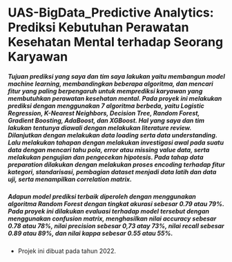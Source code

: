 # UAS-BigData_Predictive Analytics: Prediksi Kebutuhan Perawatan Kesehatan Mental terhadap Seorang Karyawan

<h5>Tujuan prediksi yang saya dan tim saya lakukan yaitu membangun model machine learning, membandingkan beberapa algoritma, dan mencari fitur yang paling berpengaruh untuk memprediksi karyawan yang membutuhkan perawatan kesehatan mental. Pada proyek ini melakukan prediksi dengan menggunakan 7 algoritma berbeda, yaitu Logistic Regression, K-Nearest Neighbors, Decision Tree, Random Forest, Gradient Boosting, AdaBoost, dan XGBoost. Hal yang saya dan tim lakukan tentunya diawali dengan melakukan literature review. Dilanjutkan dengan melakukan data loading serta data understanding. Lalu melakukan tahapan dengan melakukan investigasi awal pada suatu data dengan mencari tahu pola, error atau missing value data, serta melakukan pengujian dan pengecekan hipotesis. Pada tahap data preparation dilakukan dengan melakukan proses encoding terhadap fitur kategori, standarisasi, pembagian dataset menjadi data latih dan data uji, serta menampilkan correlation matrix.
</h5>

<h5>Adapun model prediksi terbaik diperoleh dengan menggunakan algoritma Random Forest dengan tingkat akurasi sebesar 0.79 atau 79%. Pada proyek ini dilakukan evaluasi terhadap model tersebut dengan menggunakan confusion matrix, menghasilkan nilai accuracy sebesar 0.78 atau 78%, nilai precision sebesar 0,73 atay 73%, nilai recall sebesar 0.89 atau 89%, dan nilai kappa sebesar 0.55 atau 55%.</h5> 

- Projek ini dibuat pada tahun 2022.
